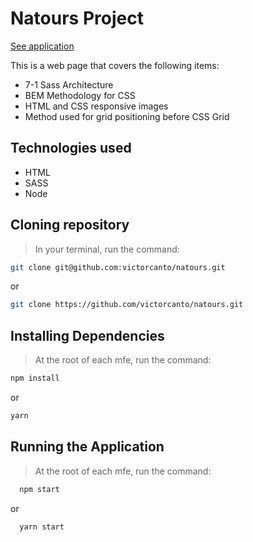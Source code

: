 # Natours Project

[See application](https://victorcanto.github.io/natours/)


This is a web page that covers the following items:
 - 7-1 Sass Architecture
 - BEM Methodology for CSS
 - HTML and CSS responsive images
 - Method used for grid positioning before CSS Grid


## Technologies used
- HTML
- SASS
- Node

## Cloning repository

> In your terminal, run the command:

```bash
git clone git@github.com:victorcanto/natours.git
```

or

```bash
git clone https://github.com/victorcanto/natours.git
```

## Installing Dependencies

> At the root of each mfe, run the command:

```bash
npm install
```

or

```bash
yarn
```

## Running the Application

> At the root of each mfe, run the command:

```bash
  npm start
```

or

```bash
  yarn start
```




